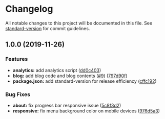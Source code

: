 # Changelog

All notable changes to this project will be documented in this file. See [standard-version](https://github.com/conventional-changelog/standard-version) for commit guidelines.

## 1.0.0 (2019-11-26)


### Features

* **analytics:** add analytics script ([dd0c403](https://github.com/ps011/ps11/commit/dd0c4032f470c35eb42c39f4d90e16f9d2acca7c))
* **blog:** add blog code and blog contents ([#9](https://github.com/ps011/ps11/issues/9)) ([797d90f](https://github.com/ps011/ps11/commit/797d90f2bd3dd46d9522d7f5cdba8ce378e9c827))
* **package.json:** add standard-version for release efficiency ([cffc192](https://github.com/ps011/ps11/commit/cffc192c9f261d1f43a62709aefe48bca6d49692))


### Bug Fixes

* **about:** fix progress bar responsive issue ([5c8f3d2](https://github.com/ps011/ps11/commit/5c8f3d2157e1b0ccc9bbdf31b3d96520717c5fd7))
* **responsive:** fix menu background color on mobile devices ([976d5a3](https://github.com/ps011/ps11/commit/976d5a31fe8897bd07404b44164bf4f047db22a0))
